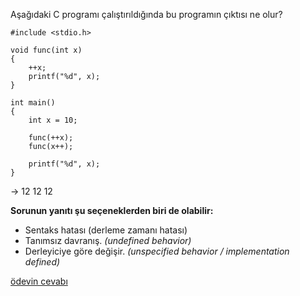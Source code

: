 Aşağıdaki C programı çalıştırıldığında bu programın çıktısı ne olur?

```
#include <stdio.h>

void func(int x)
{
	++x;
	printf("%d", x);
}

int main()
{
	int x = 10;
	
	func(++x);
	func(x++);
	
	printf("%d", x);
}
```
->
12
12
12

__Sorunun yanıtı şu seçeneklerden biri de olabilir:__</br>
+ Sentaks hatası (derleme zamanı hatası)
+ Tanımsız davranış. _(undefined behavior)_
+ Derleyiciye göre değişir. _(unspecified behavior / implementation defined)_

[ödevin cevabı](https://vimeo.com/455282944)
